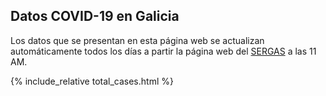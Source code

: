 ## Datos COVID-19 en Galicia

Los datos que se presentan en esta página web se actualizan automáticamente todos los días a partir la página web del [SERGAS](https://coronavirus.sergas.es/datos/#/gl-ES/galicia) a las 11 AM.

{% include_relative total_cases.html %}
